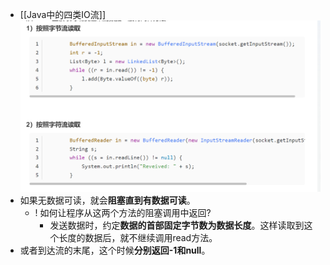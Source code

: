 - [[Java中的四类IO流]]
![](attachments/Pasted%20image%2020230227003134.png)
- 如果无数据可读，就会**阻塞直到有数据可读**。
	- ! 如何让程序从这两个方法的阻塞调用中返回?
		- 发送数据时，约定**数据的首部固定字节数为数据长度**。这样读取到这个长度的数据后，就不继续调用read方法。
- 或者到达流的末尾，这个时候**分别返回-1和null**。